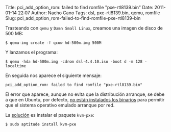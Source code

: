 Title: pci_add_option_rom: failed to find romfile "pxe-rtl8139.bin"
Date: 2011-01-14 22:07
Author: Nacho Cano
Tags: dsl, pxe-rtl8139.bin, qemu, romfile
Slug: pci_add_option_rom-failed-to-find-romfile-pxe-rtl8139-bin

Trasteando con `qemu` y `Damn Small Linux`, creamos una imagen de disco
de 500 MB:

    $ qemu-img create -f qcow hd-500m.img 500M

Y lanzamos el programa:

    $ qemu -hda hd-500m.img -cdrom dsl-4.4.10.iso -boot d -m 128 -localtime

En seguida nos aparece el siguiente mensaje:

    pci_add_option_rom: failed to find romfile "pxe-rtl8139.bin"

El error que aparece, aunque no evita que la distribución arranque, se
debe a que en Ubuntu, por defecto, [no están instalados los binarios][]
para permitir que el sistema operativo emulado arranque por red.

La [solución][] es instalar el paquete `kvm-pxe`:

    $ sudo aptitude install kvm-pxe

  [no están instalados los binarios]: http://wiki.tudos.org/QEmu
    "no están instalados los binarios"
  [solución]: http://answers.launchpad.net/ubuntu/+source/qemu-kvm/+question/110660
    "solución"
